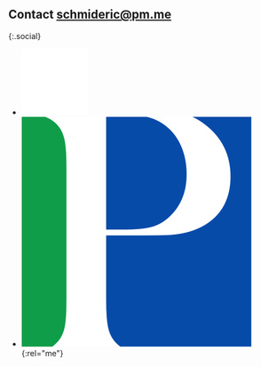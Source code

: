 ## Contact [schmideric@pm.me](mailto:schmideric@pm.me)

{:.social}
- [![GitHub](/assets/images/github.png)](https://github.com/ericschmid-uchicago)
- [![PhilPapers](/assets/images/pp_logo.svg)](https://philpeople.org/profiles/eric-schmid)
{:rel="me"}
